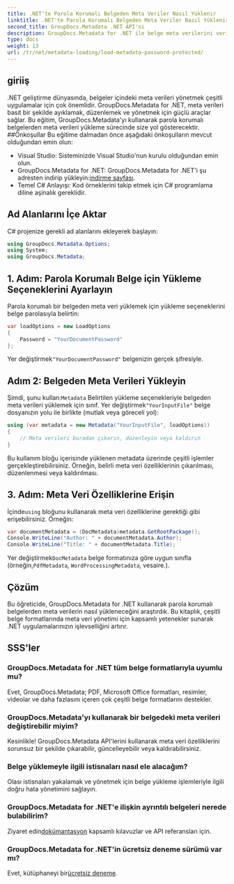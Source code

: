 ```yaml
---
title: .NET'te Parola Korumalı Belgeden Meta Veriler Nasıl Yüklenir
linktitle: .NET'te Parola Korumalı Belgeden Meta Veriler Nasıl Yüklenir
second_title: GroupDocs.Metadata .NET API'si
description: GroupDocs.Metadata for .NET ile belge meta verilerini verimli bir şekilde nasıl yöneteceğinizi öğrenin. .NET uygulamalarınızda meta verileri sorunsuz bir şekilde çıkarın, düzenleyin ve işleyin.
type: docs
weight: 13
url: /tr/net/metadata-loading/load-metadata-password-protected/
---
```

## giriiş
.NET geliştirme dünyasında, belgeler içindeki meta verileri yönetmek çeşitli uygulamalar için çok önemlidir. GroupDocs.Metadata for .NET, meta verileri basit bir şekilde ayıklamak, düzenlemek ve yönetmek için güçlü araçlar sağlar. Bu eğitim, GroupDocs.Metadata'yı kullanarak parola korumalı belgelerden meta verileri yükleme sürecinde size yol gösterecektir.
##Önkoşullar
Bu eğitime dalmadan önce aşağıdaki önkoşulların mevcut olduğundan emin olun:
- Visual Studio: Sisteminizde Visual Studio'nun kurulu olduğundan emin olun.
-  GroupDocs.Metadata for .NET: GroupDocs.Metadata for .NET'i şu adresten indirip yükleyin:[indirme sayfası](https://releases.groupdocs.com/metadata/net/).
- Temel C# Anlayışı: Kod örneklerini takip etmek için C# programlama diline aşinalık gereklidir.

## Ad Alanlarını İçe Aktar
C# projenize gerekli ad alanlarını ekleyerek başlayın:
```csharp
using GroupDocs.Metadata.Options;
using System;
using GroupDocs.Metadata;
```
## 1. Adım: Parola Korumalı Belge için Yükleme Seçeneklerini Ayarlayın
Parola korumalı bir belgeden meta veri yüklemek için yükleme seçeneklerini belge parolasıyla belirtin:
```csharp
var loadOptions = new LoadOptions
{
    Password = "YourDocumentPassword"
};
```
 Yer değiştirmek`"YourDocumentPassword"` belgenizin gerçek şifresiyle.
## Adım 2: Belgeden Meta Verileri Yükleyin
 Şimdi, şunu kullan:`Metadata` Belirtilen yükleme seçenekleriyle belgeden meta verileri yüklemek için sınıf. Yer değiştirmek`"YourInputFile"` belge dosyanızın yolu ile birlikte (mutlak veya göreceli yol):
```csharp
using (var metadata = new Metadata("YourInputFile", loadOptions))
{
    // Meta verileri buradan çıkarın, düzenleyin veya kaldırın
}
```
Bu kullanım bloğu içerisinde yüklenen metadata üzerinde çeşitli işlemler gerçekleştirebilirsiniz. Örneğin, belirli meta veri özelliklerinin çıkarılması, düzenlenmesi veya kaldırılması.
## 3. Adım: Meta Veri Özelliklerine Erişin
 İçinde`using` bloğunu kullanarak meta veri özelliklerine gerektiği gibi erişebilirsiniz. Örneğin:
```csharp
var documentMetadata = (DocMetadata)metadata.GetRootPackage();
Console.WriteLine("Author: " + documentMetadata.Author);
Console.WriteLine("Title: " + documentMetadata.Title);
```
 Yer değiştirmek`DocMetadata` belge formatınıza göre uygun sınıfla (örneğin,`PdfMetadata`, `WordProcessingMetadata`, vesaire.).

## Çözüm
Bu öğreticide, GroupDocs.Metadata for .NET kullanarak parola korumalı belgelerden meta verilerin nasıl yükleneceğini araştırdık. Bu kitaplık, çeşitli belge formatlarında meta veri yönetimi için kapsamlı yetenekler sunarak .NET uygulamalarınızın işlevselliğini artırır.

## SSS'ler
### GroupDocs.Metadata for .NET tüm belge formatlarıyla uyumlu mu?
Evet, GroupDocs.Metadata; PDF, Microsoft Office formatları, resimler, videolar ve daha fazlasını içeren çok çeşitli belge formatlarını destekler.
### GroupDocs.Metadata'yı kullanarak bir belgedeki meta verileri değiştirebilir miyim?
Kesinlikle! GroupDocs.Metadata API'lerini kullanarak meta veri özelliklerini sorunsuz bir şekilde çıkarabilir, güncelleyebilir veya kaldırabilirsiniz.
### Belge yüklemeyle ilgili istisnaları nasıl ele alacağım?
Olası istisnaları yakalamak ve yönetmek için belge yükleme işlemleriyle ilgili doğru hata yönetimini sağlayın.
### GroupDocs.Metadata for .NET'e ilişkin ayrıntılı belgeleri nerede bulabilirim?
 Ziyaret edin[dokümantasyon](https://reference.groupdocs.com/metadata/net/) kapsamlı kılavuzlar ve API referansları için.
### GroupDocs.Metadata for .NET'in ücretsiz deneme sürümü var mı?
 Evet, kütüphaneyi bir[ücretsiz deneme](https://releases.groupdocs.com/).